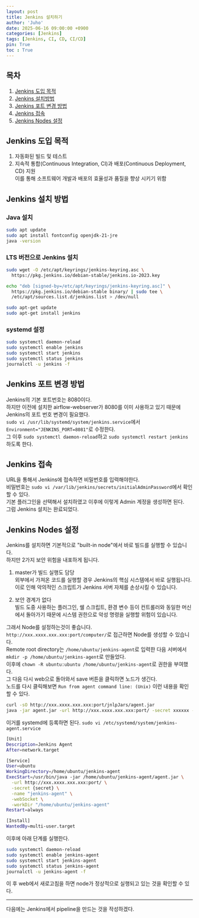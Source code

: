 ```yaml
---
layout: post
title: Jenkins 설치하기
author: 'Juho'
date: 2025-06-16 09:00:00 +0900
categories: [Jenkins]
tags: [Jenkins, CI, CD, CI/CD]
pin: True
toc : True
---
```


<style>
  th{
    font-weight: bold;
    text-align: center;
    background-color: white;
  }
  td{
    background-color: white;
  }

</style>

## 목차
1. [Jenkins 도입 목적](#jenkins-도입-목적)
2. [Jenkins 설치방법](#jenkins-설치-방법)
3. [Jenkins 포트 변경 방법](#jenkins-포트-변경-방법)
4. [Jenkins 접속](#jenkins-접속)
5. [Jenkins Nodes 설정](#jenkins-nodes-설정)

## Jenkins 도입 목적
1. 자동화된 빌드 및 테스트  
2. 지속적 통합(Continuous Integration, CI)과 배포(Continuous Deployment, CD) 지원  
이를 통해 소프트웨어 개발과 배포의 효율성과 품질을 향상 시키기 위함

## Jenkins 설치 방법
### Java 설치  
```bash
sudo apt update
sudo apt install fontconfig openjdk-21-jre
java -version
```

### LTS 버전으로 Jenkins 설치
```bash
sudo wget -O /etc/apt/keyrings/jenkins-keyring.asc \
  https://pkg.jenkins.io/debian-stable/jenkins.io-2023.key

echo "deb [signed-by=/etc/apt/keyrings/jenkins-keyring.asc]" \
  https://pkg.jenkins.io/debian-stable binary/ | sudo tee \
  /etc/apt/sources.list.d/jenkins.list > /dev/null

sudo apt-get update
sudo apt-get install jenkins
```

### systemd 설정
```bash
sudo systemctl daemon-reload
sudo systemctl enable jenkins
sudo systemctl start jenkins
sudo systemctl status jenkins
journalctl -u jenkins -f
```

## Jenkins 포트 변경 방법
Jenkins의 기본 포트번호는 8080이다.  
하지만 이전에 설치한 airflow-webserver가 8080를 이미 사용하고 있기 때문에 Jenkins의 포트 번호 변경이 필요했다.  
`sudo vi /usr/lib/systemd/system/jenkins.service`에서 `Environment="JENKINS_PORT=8081"`로 수정한다.  
그 이후 `sudo systemctl daemon-reload`하고 `sudo systemctl restart jenkins`하도록 한다.  

## Jenkins 접속
URL을 통해서 Jenkins에 접속하면 비밀번호를 입력해야한다.  
비밀번호는 `sudo vi /var/lib/jenkins/secrets/initialAdminPassword`에서 확인할 수 있다.  
기본 플러그인을 선택해서 설치하였고 이후에 이렇게 Admin 계정을 생성하면 된다.  
그럼 Jenkins 설치는 완료되었다.  

## Jenkins Nodes 설정  
Jenkins를 설치하면 기본적으로 "built-in node"에서 바로 빌드를 실행할 수 있습니다.  
하지만 2가지 보안 위험을 내포하게 됩니다.  
1. master가 빌드 실행도 담당  
외부에서 가져온 코드를 실행할 경우 Jenkins의 핵심 시스템에서 바로 실행됩니다.  
이로 인해 악의적인 스크립트가 Jenkins 서버 자체를 손상시킬 수 있습니다.  

2. 보안 경계가 없다  
빌드 도중 사용하는 플러그인, 쉘 스크립트, 환경 변수 등이 컨트롤러와 동일한 머신에서 돌아가기 때문에 시스템 권한으로 악성 명령을 실행할 위험이 있습니다.  
  
그래서 Node를 설정하는것이 좋습니다.
`http://xxx.xxxx.xxx.xxx:port/computer/`로 접근하면 Node를 생성할 수 있습니다.  
Remote root directory는 `/home/ubuntu/jenkins-agent`로 입력한 다음 서버에서 `mkdir -p /home/ubuntu/jenkins-agent`로 만들었다.  
이후에 `chown -R ubuntu:ubuntu /home/ubuntu/jenkins-agent`로 권한을 부여했다.  
그 다음 다시 web으로 돌아와서 save 버튼을 클릭하면 노드가 생긴다.  
노드를 다시 클릭해보면 `Run from agent command line: (Unix)` 이런 내용을 확인할 수 있다.  
```bash
curl -sO http://xxx.xxxx.xxx.xxx:port/jnlpJars/agent.jar
java -jar agent.jar -url http://xxx.xxxx.xxx.xxx:port/ -secret xxxxxx -name {node_name} -webSocket -workDir {workDir}
```

이거를 systemd에 등록하면 된다. `sudo vi /etc/systemd/system/jenkins-agent.service`
```bash
[Unit]
Description=Jenkins Agent
After=network.target

[Service]
User=ubuntu
WorkingDirectory=/home/ubuntu/jenkins-agent
ExecStart=/usr/bin/java -jar /home/ubuntu/jenkins-agent/agent.jar \
  -url http://xxx.xxxx.xxx.xxx:port/ \
  -secret {secret} \
  -name "jenkins-agent" \
  -webSocket \
  -workDir "/home/ubuntu/jenkins-agent"
Restart=always

[Install]
WantedBy=multi-user.target
```

이후에 아래 단계를 실행한다.  
```bash
sudo systemctl daemon-reload
sudo systemctl enable jenkins-agent
sudo systemctl start jenkins-agent
sudo systemctl status jenkins-agent
journalctl -u jenkins-agent -f
```

이 후 web에서 새로고침을 하면 node가 정상적으로 실행되고 있는 것을 확인할 수 있다.  

---  

다음에는 Jenkins에서 pipeline을 만드는 것을 작성하겠다.  
  